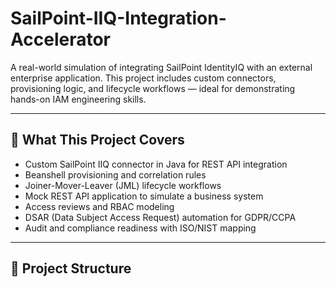 # SailPoint-IIQ-Integration-Accelerator

A real-world simulation of integrating SailPoint IdentityIQ with an external enterprise application. This project includes custom connectors, provisioning logic, and lifecycle workflows — ideal for demonstrating hands-on IAM engineering skills.

---

## 🔧 What This Project Covers

- Custom SailPoint IIQ connector in Java for REST API integration
- Beanshell provisioning and correlation rules
- Joiner-Mover-Leaver (JML) lifecycle workflows
- Mock REST API application to simulate a business system
- Access reviews and RBAC modeling
- DSAR (Data Subject Access Request) automation for GDPR/CCPA
- Audit and compliance readiness with ISO/NIST mapping

---

## 📁 Project Structure

